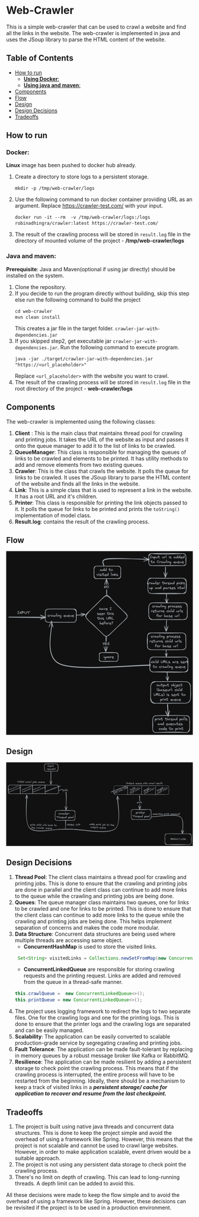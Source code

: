 Web-Crawler
===========
This is a simple web-crawler that can be used to crawl a website and find all the links in the website. The web-crawler is implemented in java and uses the JSoup library to parse the HTML content of the website.

Table of Contents
-----------------
- [How to run](#how-to-run)
  * [**Using Docker**:](#using-docker)
  * [**Using java and maven**:](#using-java-and-maven)
- [Components](#components)
- [Flow](#flow)
- [Design](#design)
- [Design Decisions](#design-decisions)
- [Tradeoffs](#tradeoffs)

How to run
----------
### **Docker**:
**Linux** image has been pushed to docker hub already.
1. Create a directory to store logs to a persistent storage. 
   ```shell
   mkdir -p /tmp/web-crawler/logs
   ```
2. Use the following command to run docker container providing URL as an argument. Replace https://crawler-test.com/ with your input.
   ```shell
   docker run -it --rm  -v /tmp/web-crawler/logs:/logs robinadhingra/crawler:latest https://crawler-test.com/
   ```
3. The result of the crawling process will be stored in `result.log` file in the directory of mounted volume of the project - **/tmp/web-crawler/logs**


### **Java and maven**:

**Prerequisite**: Java and Maven(optional if using jar directly) should be installed on the system.
1. Clone the repository.
2. If you decide to run the program directly without building, skip this step else run the following command to build the project
   ```shell
   cd web-crawler
   mvn clean install
   ```
   This creates a jar file in the target folder. `crawler-jar-with-dependencies.jar`
3. If you skipped step2, get executable jar `crawler-jar-with-dependencies.jar`. Run the following command to execute program.
   ```shell
   java -jar ./target/crawler-jar-with-dependencies.jar   "https://<url_placeholder>"
   ```
   Replace `<url_placeholder>` with the website you want to crawl.
4. The result of the crawling process will be stored in `result.log` file in the root directory of the project - **web-crawler/logs**


Components
------
The web-crawler is implemented using the following classes:
1. **Client** : This is the main class that maintains thread pool for crawling and printing jobs. It takes the URL of the website as input and passes it onto the queue manager to add it to the list of links to be crawled.
2. **QueueManager**: This class is responsible for managing the queues of links to be crawled and elements to be printed. It has utility methods to add and remove elements from two existing queues.
3. **Crawler**: This is the class that crawls the website. It polls the queue for links to be crawled. It uses the JSoup library to parse the HTML content of the website and finds all the links in the website. 
4. **Link**: This is a simple class that is used to represent a link in the website. It has a root URL and it's children.
5. **Printer**: This class is responsible for printing the link objects passed to it. It polls the queue for links to be printed and prints the `toString()` implementation of model class.
6. **Result.log**: contains the result of the crawling process.

Flow
------
![img_1.png](img_1.png)

Design
------

![img.png](img.png)

Design Decisions
----------------
1. **Thread Pool**: The client class maintains a thread pool for crawling and printing jobs. This is done to ensure that the crawling and printing jobs are done in parallel and the client class can continue to add more links to the queue while the crawling and printing jobs are being done.
2. **Queues**: The queue manager class maintains two queues, one for links to be crawled and one for links to be printed. This is done to ensure that the client class can continue to add more links to the queue while the crawling and printing jobs are being done. This helps implement separation of concerns and makes the code more modular. 
3. **Data Structure**: Concurrent data structures are being used where multiple threads are accessing same object. 
    - **ConcurrentHashMap** is used to store the visited links. 
   ```java
    Set<String> visitedLinks = Collections.newSetFromMap(new ConcurrentHashMap<>());
    ```
    - **ConcurrentLinkedQueue** are responsible for storing crawling requests and the printing request. Links are added and removed from the queue in a thread-safe manner.
    ```java
    this.crawlQueue =  new ConcurrentLinkedQueue<>();
    this.printQueue = new ConcurrentLinkedQueue<>();
   ```
4. The project uses logging framework to redirect the logs to two separate files. One for the crawling logs and one for the printing logs. This is done to ensure that the printer logs and the crawling logs are separated and can be easily managed.
5. **Scalability**: The application can be easily converted to scalable production-grade service by segregating crawling and printing jobs.  
6. **Fault Tolerance**: The application can be made fault-tolerant by replacing in memory queues by a robust message broker like Kafka or RabbitMQ.
7. **Resilience**: The application can be made resilient by adding a persistent storage to check point the crawling process. This means that if the crawling process is interrupted, the entire process will have to be restarted from the beginning. Ideally, there should be a mechanism to keep a track of visited links in a **_persistent storage/ cache for application to recover and resume from the last checkpoint._**


Tradeoffs
---------
1. The project is built using native java threads and concurrent data structures. This is done to keep the project simple and avoid the overhead of using a framework like Spring. However, this means that the project is not scalable and cannot be used to crawl large websites.
However, in order to make application scalable, event driven would be a suitable approach. 
2. The project is not using any persistent data storage to check point the crawling process. 
3. There's no limit on depth of crawling. This can lead to long-running threads. A depth limit can be added to avoid this.

All these decisions were made to keep the flow simple and to avoid the overhead of using a framework like Spring. However, these decisions can be revisited if the project is to be used in a production environment.